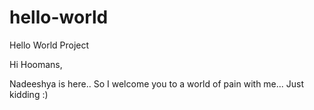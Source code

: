 # hello-world
Hello World Project

Hi Hoomans,

Nadeeshya is here.. So I welcome you to a world of pain with me...
Just kidding :)
